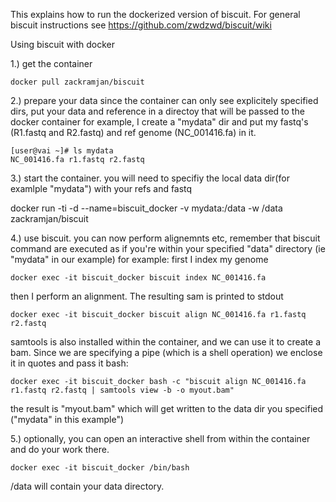 This explains how to run the dockerized version of biscuit. For general biscuit instructions see https://github.com/zwdzwd/biscuit/wiki


Using biscuit with docker

1.) get the container 

	docker pull zackramjan/biscuit

2.) prepare your data
since the container can only see explicitely specified dirs, put your data and reference in a directoy that will be passed to the docker container
for example, I create a "mydata" dir and put my fastq's (R1.fastq and R2.fastq) and ref genome (NC_001416.fa) in it.

	[user@vai ~]# ls mydata
	NC_001416.fa r1.fastq r2.fastq

3.) start the container.  you will need to specifiy the local data dir(for examlple "mydata") with your refs and fastq

docker run -ti -d --name=biscuit_docker -v mydata:/data -w /data zackramjan/biscuit

4.) use biscuit. you can now perform alignemnts etc, remember that biscuit command are executed as if you're within your specified "data" directory (ie "mydata" in our example)
for example: first I index my genome

	docker exec -it biscuit_docker biscuit index NC_001416.fa

then I perform an alignment. The resulting sam is printed to stdout

	docker exec -it biscuit_docker biscuit align NC_001416.fa r1.fastq r2.fastq 

samtools is also installed within the container, and we can use it to create a bam. Since we are specifying a pipe (which is a shell operation) we enclose it in quotes and pass it bash: 

	docker exec -it biscuit_docker bash -c "biscuit align NC_001416.fa r1.fastq r2.fastq | samtools view -b -o myout.bam"

the result is "myout.bam" which will get written to the data dir you specified ("mydata" in this example")

5.) optionally, you can open an interactive shell from within the container and do your work there.

	docker exec -it biscuit_docker /bin/bash

/data will contain your data directory.
